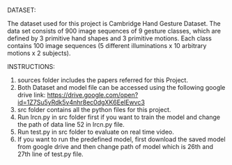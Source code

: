 DATASET:

The dataset used for this project is Cambridge Hand Gesture Dataset. The data set consists of 900 image sequences of 9 gesture classes, which are defined by 3 primitive hand shapes and 3 primitive motions. 
Each class contains 100 image sequences (5 different illuminations x 10 arbitrary motions x 2 subjects).


INSTRUCTIONS:
1. sources folder includes the papers referred for this Project.
2. Both Dataset and model file can be accessed using the following google drive link:
https://drive.google.com/open?id=1Z7Su5yRdk5v4nhr8ec0dgXK6EelEwvc3 
3. src folder contains all the python files for this project. 
4. Run lrcn.py in src folder first if you want to train the model and change the path of data line 52 in lrcn.py file.
5. Run test.py in src folder to evaluate on real time video.
6. If you want to run the predefined model, first download the saved model from google drive and
 then change path of model which is 26th and 27th line of test.py file.








